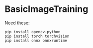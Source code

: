 # BasicImageTraining
Need these:
```
pip install opencv-python
pip install torch torchvision
pip install onnx onnxruntime
```
